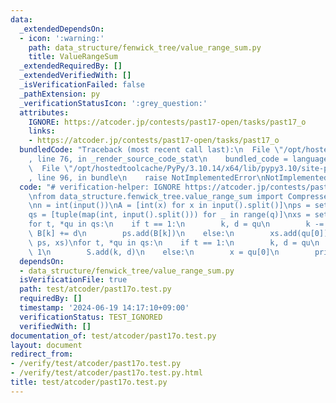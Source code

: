 ```yaml
---
data:
  _extendedDependsOn:
  - icon: ':warning:'
    path: data_structure/fenwick_tree/value_range_sum.py
    title: ValueRangeSum
  _extendedRequiredBy: []
  _extendedVerifiedWith: []
  _isVerificationFailed: false
  _pathExtension: py
  _verificationStatusIcon: ':grey_question:'
  attributes:
    IGNORE: https://atcoder.jp/contests/past17-open/tasks/past17_o
    links:
    - https://atcoder.jp/contests/past17-open/tasks/past17_o
  bundledCode: "Traceback (most recent call last):\n  File \"/opt/hostedtoolcache/PyPy/3.10.14/x64/lib/pypy3.10/site-packages/onlinejudge_verify/documentation/build.py\"\
    , line 76, in _render_source_code_stat\n    bundled_code = language.bundle(\n\
    \  File \"/opt/hostedtoolcache/PyPy/3.10.14/x64/lib/pypy3.10/site-packages/onlinejudge_verify/languages/python.py\"\
    , line 96, in bundle\n    raise NotImplementedError\nNotImplementedError\n"
  code: "# verification-helper: IGNORE https://atcoder.jp/contests/past17-open/tasks/past17_o\n\
    \nfrom data_structure.fenwick_tree.value_range_sum import CompressedValueRangeSum\n\
    \nn = int(input())\nA = [int(x) for x in input().split()]\nps = set(A)\nq = int(input())\n\
    qs = [tuple(map(int, input().split())) for _ in range(q)]\nxs = set()\nB = A[:]\n\
    for t, *qu in qs:\n    if t == 1:\n        k, d = qu\n        k -= 1\n       \
    \ B[k] += d\n        ps.add(B[k])\n    else:\n        xs.add(qu[0])\nS = CompressedValueRangeSum(A,\
    \ ps, xs)\nfor t, *qu in qs:\n    if t == 1:\n        k, d = qu\n        k -=\
    \ 1\n        S.add(k, d)\n    else:\n        x = qu[0]\n        print(S.sum_abs_from(x))\n"
  dependsOn:
  - data_structure/fenwick_tree/value_range_sum.py
  isVerificationFile: true
  path: test/atcoder/past17o.test.py
  requiredBy: []
  timestamp: '2024-06-19 14:17:10+09:00'
  verificationStatus: TEST_IGNORED
  verifiedWith: []
documentation_of: test/atcoder/past17o.test.py
layout: document
redirect_from:
- /verify/test/atcoder/past17o.test.py
- /verify/test/atcoder/past17o.test.py.html
title: test/atcoder/past17o.test.py
---
```

